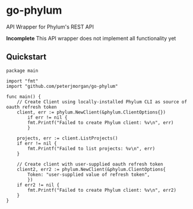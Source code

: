 # go-phylum

API Wrapper for Phylum's REST API

**Incomplete** This API wrapper does not implement all functionality yet

## Quickstart
```golang
package main

import "fmt"
import "github.com/peterjmorgan/go-phylum"

func main() {
	// Create Client using locally-installed Phylum CLI as source of oauth refresh token 
	client, err := phylum.NewClient(&phylum.ClientOptions{})
        if err != nil {
		fmt.Printf("Failed to create Phylum client: %v\n", err)
        }
	
	projects, err := client.ListProjects()
	if err != nil {
		fmt.Printf("Failed to list projects: %v\n", err)
	}
	
	// Create client with user-supplied oauth refresh token
	client2, err2 := phylum.NewClient(&phylum.ClientOptions{
		Token: "user-supplied value of refresh token",
        })
	if err2 != nil {
		fmt.Printf("Failed to create Phylum client: %v\n", err2)
	}
}
```